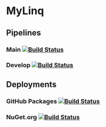 # MyLinq

## Pipelines

### Main [![Build Status](https://dev.azure.com/GrowlerDev/NuGet%20Packages/_apis/build/status%2FMyLinq?branchName=main)](https://dev.azure.com/GrowlerDev/NuGet%20Packages/_build/latest?definitionId=33&branchName=main)

### Develop [![Build Status](https://dev.azure.com/GrowlerDev/NuGet%20Packages/_apis/build/status%2FMyLinq?branchName=develop)](https://dev.azure.com/GrowlerDev/NuGet%20Packages/_build/latest?definitionId=34&branchName=develop)

## Deployments

### GitHub Packages [![Build Status](https://vsrm.dev.azure.com/GrowlerDev/_apis/public/Release/badge/4e52f922-90a7-4a86-965d-4f032282212e/2/6)](https://vsrm.dev.azure.com/GrowlerDev/_apis/public/Release/badge/4e52f922-90a7-4a86-965d-4f032282212e/2/6)

### NuGet.org [![Build Status](https://vsrm.dev.azure.com/GrowlerDev/_apis/public/Release/badge/4e52f922-90a7-4a86-965d-4f032282212e/2/8)](https://vsrm.dev.azure.com/GrowlerDev/_apis/public/Release/badge/4e52f922-90a7-4a86-965d-4f032282212e/2/8)

